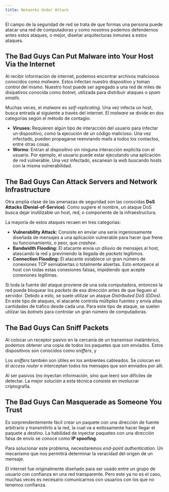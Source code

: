 ```yaml
---
title: Networks Under Attack
---
```


El campo de la seguridad de red se trata de que formas una persona puede atacar una red de computadoras y como nosotros podemos defendernos antes estos ataques, o mejor, diseñar arquitecturas inmunes a estos ataques.

## The Bad Guys Can Put Malware into Your Host Via the Internet

Al recibir información de internet, podemos encontrar archivos maliciosos conocidos como *malware.* Estos infectan nuestro dispositivo y toman control del mismo. Nuestro host puede ser agregado a una red de miles de disipativos conocida como *botnet,* utilizada para distribuir ataques o *spam emails*.

Muchas veces, el *malware* es *self-replicating.* Una vez infecta un host, busca entrada al siguiente a través del internet. El *malware* se divide en dos categorías según el método de contagio:

- **Viruses:** Requieren algún tipo de interacción del usuario para infectar un dispositivo, como la ejecución de un código malicioso. Una vez infectado, pueden propagarse reenviando mails a todos los contactos, entre otras cosas.
- **Worms**: Entran al dispositivo sin ninguna interacción explícita con el usuario. Por ejemplo, el usuario puede estar ejecutando una aplicación de red vulnerable. Una vez infectado, escanean la *web* buscando hosts con la misma vulnerabilidad.

## The Bad Guys Can Attack Servers and Network Infrastructure

Otra amplia clase de las amenazas de seguridad son las conocidas **DoS Attacks (Denial-of-Service)**. Como sugiere el nombre, un ataque DoS busca dejar inutilizable un host, red, o componente de la infraestructura.

La mayoría de estos ataques recaen en tres categorías:

- **Vulnerability Attack:** Consiste en enviar una serie ingeniosamente diseñada de mensajes a una aplicación vulnerable para hacer que frene su funcionamiento, o peor, que *crashee*.
- **Bandwidth Flooding:** El atacante envía un diluvio de mensajes al host, atascando la red y previniendo la llegada de *packets* legítimos.
- **Connection Flooding:** El atacante establece un gran número de conexiones TCP semiabiertas o totalmente abiertas. Esto entorpece al host con todas estas conexiones falsas, impidiendo que acepte conexiones legítimas.

Si toda la fuente del ataque proviene de una sola computadora, entonces la red puede bloquear los *packets* de esa dirección antes de que lleguen al servidor. Debido a esto, se suele utilizar un ataque *Distributed DoS (DDos).* En este tipo de ataques, el atacante controla múltiples fuentes y envía altas cantidades de tráfico desde cada una. Para este tipo de ataque, se suelen utilizar las *botnets* para controlar un gran número de computadoras.

## The Bad Guys Can Sniff Packets

Al colocar un receptor pasivo en la cercanía de un transmisor inalámbrico, podemos obtener una copia de todos los paquetes que son enviados. Estos dispositivos son conocidos como *sniffers*, y

Los *sniffers* también son útiles en los ambientes cableados. Se colocan en él *access router* e interceptan todos los mensajes que son enviados por allí.

Al ser pasivos (no inyectan información, sino que leen) son difíciles de detectar. La mejor solución a esta técnica consiste en involucrar criptografía.

## The Bad Guys Can Masquerade as Someone You Trust

Es sorprendentemente fácil crear un paquete con una dirección de fuente arbitrario y transmitirlo a la red, la cual va a exitosamente hacer llegar el paquete a destino. La habilidad de inyectar paquetes con una dirección falsa de envío se conoce como **IP spoofing**.

Para solucionar este problema, necesitaremos *end-point authentication.* Un mecanismo que nos permitirá determinar la veracidad del origen de un mensaje.

El internet fue originalmente diseñado para ser usado entre un grupo de usuario con confianza en una red transparente. Pero este ya no es el caso, muchas veces es necesario comunicarnos con usuarios con los que no tenemos confianza.

